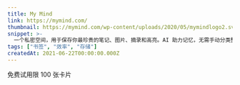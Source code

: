 ```yaml
---
title: My Mind
link: https://mymind.com/
thumbnail: https://mymind.com/wp-content/uploads/2020/05/mymindlogo2.svg
snippet: >-
  一个私密空间，用于保存你最珍贵的笔记、图片、摘录和高亮。AI 助力记忆，无需手动分类整理。
tags: ["书签", "效率", "存储"]
createdAt: 2021-06-22T00:00:00.000Z
---
```

免费试用限 100 张卡片